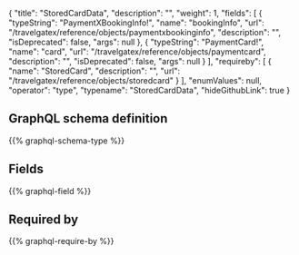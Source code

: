 {
  "title": "StoredCardData",
  "description": "",
  "weight": 1,
  "fields": [
    {
      "typeString": "PaymentXBookingInfo!",
      "name": "bookingInfo",
      "url": "/travelgatex/reference/objects/paymentxbookinginfo",
      "description": "",
      "isDeprecated": false,
      "args": null
    },
    {
      "typeString": "PaymentCard!",
      "name": "card",
      "url": "/travelgatex/reference/objects/paymentcard",
      "description": "",
      "isDeprecated": false,
      "args": null
    }
  ],
  "requireby": [
    {
      "name": "StoredCard",
      "description": "",
      "url": "/travelgatex/reference/objects/storedcard"
    }
  ],
  "enumValues": null,
  "operator": "type",
  "typename": "StoredCardData",
  "hideGithubLink": true
}
## GraphQL schema definition

{{% graphql-schema-type %}}

## Fields

{{% graphql-field %}}

## Required by

{{% graphql-require-by %}}
